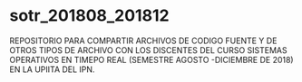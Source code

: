 # sotr_201808_201812
REPOSITORIO PARA COMPARTIR ARCHIVOS DE CODIGO FUENTE Y DE OTROS TIPOS DE ARCHIVO CON LOS DISCENTES 
DEL CURSO SISTEMAS OPERATIVOS EN TIMEPO REAL (SEMESTRE AGOSTO -DICIEMBRE DE 2018) EN LA UPIITA DEL IPN.

